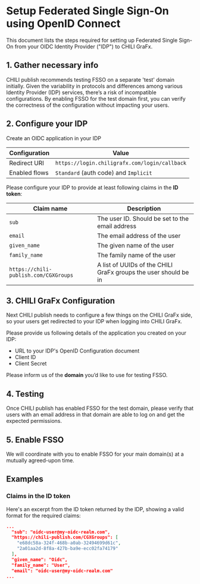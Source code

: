 # Setup Federated Single Sign-On using OpenID Connect

This document lists the steps required for setting up Federated Single Sign-On from your OIDC Identity Provider ("IDP") to CHILI GraFx.

## 1. Gather necessary info

CHILI publish recommends testing FSSO on a separate 'test' domain initially. Given the variability in protocols and differences among various Identity Provider (IDP) services, there’s a risk of incompatible configurations. By enabling FSSO for the test domain first, you can verify the correctness of the configuration without impacting your users.

## 2. Configure your IDP

Create an OIDC application in your IDP

| **Configuration** | **Value**                                     |
| ----------------- | --------------------------------------------- |
| Redirect URI      | `https://login.chiligrafx.com/login/callback` |
| Enabled flows     | `Standard` (auth code) and `Implicit`         |

Please configure your IDP to provide at least following claims in the **ID token**:

| **Claim name**                        | **Description**                                           |
| ------------------------------------- | --------------------------------------------------------- |
| `sub`                                 | The user ID. Should be set to the email address           |
| `email`                               | The email address of the user                             |
| `given_name`                          | The given name of the user                                |
| `family_name`                         | The family name of the user                               |
| `https://chili-publish.com/CGXGroups` | A list of UUIDs of the CHILI GraFx groups the user should be in |

## 3. CHILI GraFx Configuration

Next CHILI publish needs to configure a few things on the CHILI GraFx side, so your users get redirected to your IDP when logging into CHILI GraFx.

Please provide us following details of the application you created on your IDP:

- URL to your IDP's OpenID Configuration document
- Client ID 
- Client Secret

Please inform us of the **domain** you’d like to use for testing FSSO.

## 4. Testing

Once CHILI publish has enabled FSSO for the test domain, please verify that users with an email address in that domain are able to log on and get the expected permissions.

## 5. Enable FSSO

We will coordinate with you to enable FSSO for your main domain(s) at a mutually agreed-upon time.

## Examples

### Claims in the ID token

Here's an excerpt from the ID token returned by the IDP, showing a valid format for the required claims:

```json
...
  "sub": "oidc-user@my-oidc-realm.com",
  "https://chili-publish.com/CGXGroups": [
    "e68dc58a-324f-468b-a0ab-32494699d61c",
    "2a01aa2d-8f8a-427b-ba9e-ecc02fa74179"
  ],
  "given_name": "Oidc",
  "family_name": "User",
  "email": "oidc-user@my-oidc-realm.com"
...
```